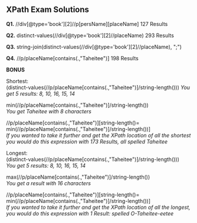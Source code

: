 ## XPath Exam Solutions ##

**Q1.** //div[@type='book'][2]//p[persName][placeName] 127 Results

**Q2.** distinct-values(//div[@type='book'][2]//placeName) 293 Results

**Q3.** string-join(distinct-values(//div[@type='book'][2]//placeName), ";")

**Q4.** //p/placeName[contains(.,"Taheitee")] 198 Results

**BONUS**

Shortest:  
(distinct-values(//p/placeName[contains(.,"Taheitee")]/string-length()))
*You get 5 results: 8, 10, 16, 15, 14*

min(//p/placeName[contains(.,"Taheitee")]/string-length())  
*You get Taheitee with 8 characters*

//p/placeName[contains(.,"Taheitee")][string-length()= min(//p/placeName[contains(.,"Taheitee")]/string-length())]   
*If you wanted to take it further and get the XPath location of all the shortest you would do this expression with 173 Results, all spelled Taheitee*

Longest:  
(distinct-values(//p/placeName[contains(.,"Taheitee")]/string-length()))   
*You get 5 results: 8, 10, 16, 15, 14*

max(//p/placeName[contains(.,"Taheitee")]/string-length())   
*You get a result with 16 characters*

//p/placeName[contains(.,"Taheitee")][string-length()= min(//p/placeName[contains(.,"Taheitee")]/string-length())]   
*If you wanted to take it further and get the XPath location of all the longest, you would do this expression with 1 Result: spelled O-Taheitee-eetee*



